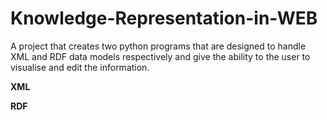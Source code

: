 # Knowledge-Representation-in-WEB
A project that creates two python programs that are designed to handle XML and RDF data models respectively and give the ability to the user to visualise and edit the information.

**XML**


**RDF**
